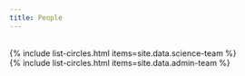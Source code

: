 ```yaml
---
title: People  
---
```


<style>
body { background-image: none; }
</style>


<br/>
{% include list-circles.html items=site.data.science-team %}


<br/>
{% include list-circles.html items=site.data.admin-team %}
